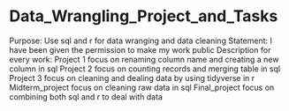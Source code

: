 # Data_Wrangling_Project_and_Tasks
Purpose: Use sql and r for data wranging and data cleaning
Statement: I have been given the permission to make my work public
Description for every work:
Project 1 focus on renaming column name and creating a new column in sql
Project 2 focus on counting records and merging table in sql
Project 3 focus on cleaning and dealing data by using tidyverse in r
Midterm_project focus on cleaning raw data in sql
Final_project focus on combining both sql and r to deal with data
